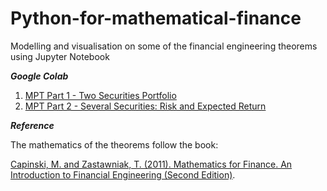 # Python-for-mathematical-finance
Modelling and visualisation on some of the financial engineering theorems using Jupyter Notebook

***Google Colab***

1. [MPT Part 1 - Two Securities Portfolio](https://colab.research.google.com/drive/1zCSZWT7dTZ59gg85yVucxqb2XMD_IzdP?usp=sharing)
2. [MPT Part 2 - Several Securities: Risk and Expected Return](https://colab.research.google.com/drive/1mw63QFL6HlsWu396ISK5nhNyKcNWRR_v?usp=sharing)

***Reference***

The mathematics of the theorems follow the book:

[Capinski, M. and Zastawniak, T. (2011). Mathematics for Finance. An Introduction to Financial Engineering (Second Edition)](https://link.springer.com/gp/book/9780857290816).
